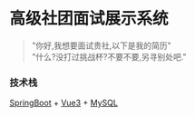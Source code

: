 # 高级社团面试展示系统

> "你好,我想要面试贵社,以下是我的简历"<br>
> "什么?没打过挑战杯?不要不要,另寻别处吧."

### 技术栈
<a href="https://spring.io/projects/spring-boot">SpringBoot</a> + <a href="https://cn.vuejs.org/">Vue3</a> + <a href="https://www.mysql.com/">MySQL</a>
